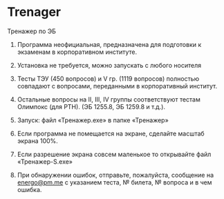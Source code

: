 # Trenager
Тренажер по ЭБ
1.	Программа неофициальная, предназначена для подготовки к экзаменам в корпоративном институте.
2.	Установка не требуется, можно запускать с любого носителя
3. Тесты ТЭУ (450 вопросов) и V гр. (1119 вопросов) полностью совпадают с вопросами, переданными в корпоративный институт.
4.  Остальные вопросы на II, III, IV группы соответствуют тестам Олимпокс (для РТН). (ЭБ 1255.8,  ЭБ 1259.8 и т.д.).

5. Запуск:    файл  «Тренажер.exe» в папке «Тренажер»
6. Если программа не помещается на экране, сделайте масштаб экрана 100%.
7. Если разрешение экрана совсем маленькое то открывайте файл «Тренажер-S.exe»
8. При обнаружении ошибок, отправьте, пожалуйста, сообщение на energo@pm.me с указанием теста, № билета, № вопроса и в чем ошибка.
